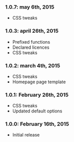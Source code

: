 ### 1.0.7: may 6th, 2015
* CSS tweaks   

### 1.0.3: april 26th, 2015
* Prefixed functions
* Declared licences
* CSS tweaks

### 1.0.2: march 4th, 2015
* CSS tweaks
* Homepage page template

### 1.0.1: February 26th, 2015
* CSS tweaks
* Updated default options

### 1.0.0: February 16th, 2015
* Initial release


